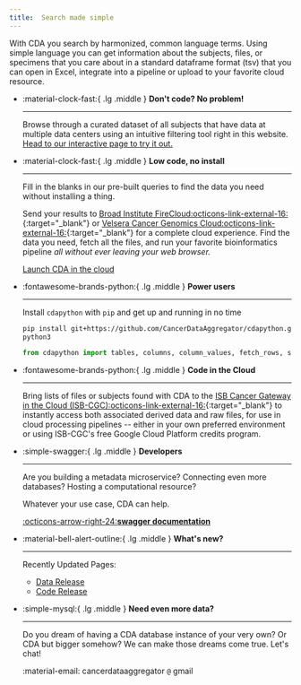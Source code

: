 ```yaml
---
title:  Search made simple
---
```


<div class="center" markdown> <p>With CDA you search by harmonized, common language terms. Using simple language you can get information about the subjects, files, or specimens that you care about in a standard dataframe format (tsv) that you can open in Excel, integrate into a pipeline or upload to your favorite cloud resource.</p></div>


<div class="grid cards" markdown>

-   :material-clock-fast:{ .lg .middle } __Don't code? No problem!__

    ---

    Browse through a curated dataset of all subjects that have data at multiple data centers using an intuitive filtering tool right in this website. 
<a href="../interactive/" title="interactive search" class="md-button md-button">Head to our interactive page to try it out.
</a></p>

-   :material-clock-fast:{ .lg .middle } __Low code, no install__

    ---

    Fill in the blanks in our pre-built queries to find the data you need without installing a thing. <p>Send your results to [Broad Institute FireCloud:octicons-link-external-16:](https://datacommons.cancer.gov/analytical-resource/broad-institute-firecloud){:target="_blank"} or [Velsera Cancer Genomics Cloud:octicons-link-external-16:](https://www.cancergenomicscloud.org/){:target="_blank"} for a complete cloud experience. Find the data you need, fetch all the files, and run your favorite bioinformatics pipeline *all without ever leaving your web browser.*<p>
<a href="https://colab.research.google.com/github/CancerDataAggregator/Community-Notebooks/blob/main/Tutorials/Welcome.ipynb" title="Try it now" class="md-button md-button">Launch CDA in the cloud
</a></p>

-   :fontawesome-brands-python:{ .lg .middle } __Power users__

    ---

    Install `cdapython` with `pip` and get up
    and running in no time

    ```bash
    pip install git+https://github.com/CancerDataAggregator/cdapython.git
    python3
    ```

    ```python
    from cdapython import tables, columns, column_values, fetch_rows, summary_counts
    ```

-   :fontawesome-brands-python:{ .lg .middle } __Code in the Cloud__

    ---

    Bring lists of files or subjects found with CDA to the [ISB Cancer Gateway in the Cloud (ISB-CGC):octicons-link-external-16:](https://isb-cgc.org/){:target="_blank"} to instantly access both associated derived data and raw files, for use in cloud processing pipelines -- either in your own preferred environment or using ISB-CGC's free Google Cloud Platform credits program.


-   :simple-swagger:{ .lg .middle } __Developers__

    ---

    Are you building a metadata microservice? Connecting even more databases? Hosting a computational resource? <p>Whatever your use case, CDA can help.

    [:octicons-arrow-right-24:**swagger documentation**](../documentation/developers/)

-   :material-bell-alert-outline:{ .lg .middle } __What's new?__

    ---

    Recently Updated Pages:

    - [Data Release](../release_notes/data_updates.md)
    - [Code Release](../release_notes/cdapython.md)

-   :simple-mysql:{ .lg .middle } __Need even more data?__

    ---

    Do you dream of having a CDA database instance of your very own? Or CDA but bigger somehow?
    We can make those dreams come true. Let's chat!

    :material-email: cancerdataaggregator `@` gmail



</div>

